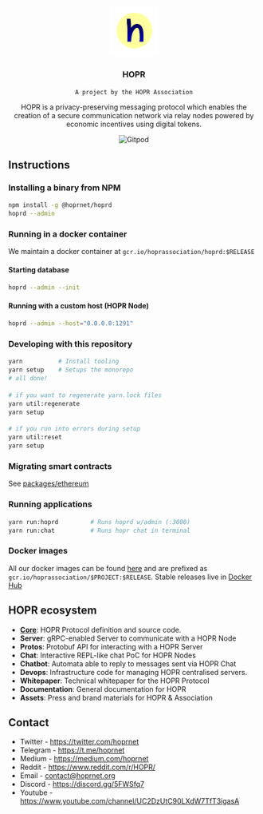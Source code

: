 <!-- INTRODUCTION -->
<p align="center">
  <a href="https://hoprnet.org" target="_blank" rel="noopener noreferrer">
    <img width="100" src="https://github.com/hoprnet/hopr-assets/blob/master/v1/logo/hopr_logo_padded.png?raw=true" alt="HOPR Logo">
  </a>
  
  <!-- Title Placeholder -->
  <h3 align="center">HOPR</h3>
  <p align="center">
    <code>A project by the HOPR Association</code>
  </p>
  <p align="center">
    HOPR is a privacy-preserving messaging protocol which enables the creation of a secure communication network via relay nodes powered by economic incentives using digital tokens.
  </p>
  <p align="center">
    <img src="https://img.shields.io/badge/Gitpod-ready--to--code-blue?logo=gitpod" alt="Gitpod">
  </p>
</p>

## Instructions

### Installing a binary from NPM

```sh
npm install -g @hoprnet/hoprd
hoprd --admin
```

### Running in a docker container

We maintain a docker container at 
`gcr.io/hoprassociation/hoprd:$RELEASE`


#### Starting database

```sh
hoprd --admin --init
```


#### Running with a custom host (HOPR Node)

```sh
hoprd --admin --host="0.0.0.0:1291"
```

### Developing with this repository

```sh
yarn          # Install tooling
yarn setup    # Setups the monorepo
# all done!

# if you want to regenerate yarn.lock files
yarn util:regenerate
yarn setup

# if you run into errors during setup
yarn util:reset
yarn setup
```

### Migrating smart contracts

See [packages/ethereum](./packages/ethereum/README.md#migrating)

### Running applications

```sh
yarn run:hoprd         # Runs hoprd w/admin (:3000)
yarn run:chat          # Runs hopr chat in terminal
```

### Docker images

All our docker images can be found [here](https://console.cloud.google.com/gcr/images/hoprassociation/GLOBAL) and are prefixed as `gcr.io/hoprassociation/$PROJECT:$RELEASE`. Stable releases live in [Docker Hub](https://hub.docker.com/u/hopr)

## HOPR ecosystem

- [**Core**](./packages/core/README.md): HOPR Protocol definition and source code.
- **Server**: gRPC-enabled Server to communicate with a HOPR Node
- **Protos**: Protobuf API for interacting with a HOPR Server
- **Chat**: Interactive REPL-like chat PoC for HOPR Nodes
- **Chatbot**: Automata able to reply to messages sent via HOPR Chat
- **Devops**: Infrastructure code for managing HOPR centralised servers.
- **Whitepaper**: Technical whitepaper for the HOPR Protocol
- **Documentation**: General documentation for HOPR
- **Assets**: Press and brand materials for HOPR & Association

<!-- CONTACT -->

## Contact

- Twitter - https://twitter.com/hoprnet
- Telegram - https://t.me/hoprnet
- Medium - https://medium.com/hoprnet
- Reddit - https://www.reddit.com/r/HOPR/
- Email - contact@hoprnet.org
- Discord - https://discord.gg/5FWSfq7
- Youtube - https://www.youtube.com/channel/UC2DzUtC90LXdW7TfT3igasA

